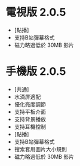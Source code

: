 # 電視版 2.0.5

* [點播]
* 支持B站彈幕格式
* 磁力略過低於 30MB 影片

# 手機版 2.0.5

* [共通]
* 水滴屏適配
* 優化亮度調節
* 支持平板介面
* 支持背景播放
* 支持耳機控制
* [點播]
* 支持B站彈幕格式
* 搜索套用圖片大小規則
* 磁力略過低於 30MB 影片